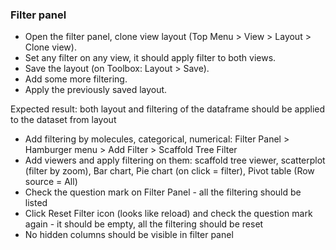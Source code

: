 ### Filter panel

- Open the filter panel, clone view layout (Top Menu > View > Layout > Clone view).
- Set any filter on any view, it should apply filter to both views.
- Save the layout (on Toolbox: Layout > Save).
- Add some more filtering.
- Apply the previously saved layout.

Expected result: both layout and filtering of the dataframe should be applied to the dataset from layout

- Add filtering by molecules, categorical, numerical: Filter Panel > Hamburger menu > Add Filter > Scaffold Tree Filter
- Add viewers and apply filtering on them: scaffold tree viewer, scatterplot (filter by zoom), Bar chart, Pie chart (on click = filter), Pivot table (Row source = All)
- Check the question mark on Filter Panel - all the filtering should be listed
- Click Reset Filter icon (looks like reload) and check the question mark again - it should be empty, all the filtering should be reset
- No hidden columns should be visible in filter panel

